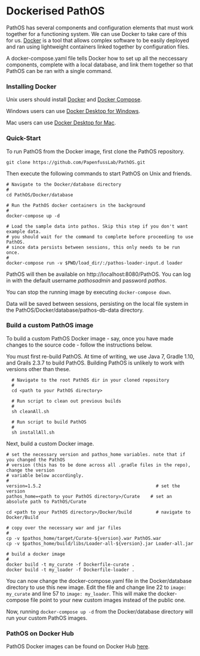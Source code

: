 # Dockerised PathOS

PathOS has several components and configuration elements that must work together for a functioning system. We can use Docker to take care of this for us. [Docker](http://www.docker.com) is a tool that allows complex software to be easily deployed and ran using lightweight containers linked together by configuration files.

A docker-compose.yaml file tells Docker how to set up all the neccessary components, complete with a local database, and link them together so that PathOS can be ran with a single command.

### Installing Docker

Unix users should install [Docker](https://docs.docker.com/install/#server) and [Docker Compose](https://docs.docker.com/compose/install/).

Windows users can use [Docker Desktop for Windows](https://docs.docker.com/docker-for-windows/install/).

Mac users can use [Docker Desktop for Mac](https://docs.docker.com/docker-for-mac/install/).

### Quick-Start

To run PathOS from the Docker image, first clone the PathOS repository.

```
git clone https://github.com/PapenfussLab/PathOS.git
```

Then execute the following commands to start PathOS on Unix and friends.

  ```
  # Navigate to the Docker/database directory
  #
  cd PathOS/Docker/database

  # Run the PathOS docker containers in the background
  #
  docker-compose up -d

  # Load the sample data into pathos. Skip this step if you don't want example data.
  # you should wait for the command to complete before proceeding to use PathOS.
  # since data persists between sessions, this only needs to be run once.
  #
  docker-compose run -v $PWD/load_dir/:/pathos-loader-input.d loader 
  ```

PathOS will then be available on http://localhost:8080/PathOS. You can log in with the default username _pathosadmin_ and password _pathos_.

You can stop the running image by executing `docker-compose down`.

Data will be saved between sessions, persisting on the local file system in the PathOS/Docker/database/pathos-db-data directory.

### Build a custom PathOS image

To build a custom PathOS Docker image - say, once you have made changes to the source code - follow the instructions below.

You must first re-build PathOS. At time of writing, we use Java 7, Gradle 1.10, and Grails 2.3.7 to build PathOS. Building PathOS is unlikely to work with versions other than these.

```
  # Navigate to the root PathOS dir in your cloned repository
  #
  cd <path to your PathOS directory>

  # Run script to clean out previous builds
  #
  sh cleanAll.sh

  # Run script to build PathOS
  #
  sh installAll.sh
```

Next, build a custom Docker image. 

  ```
  # set the necessary version and pathos_home variables. note that if you changed the PathOS
  # version (this has to be done across all .gradle files in the repo), change the version
  # variable below accordingly.
  #
  version=1.5.2                                           # set the version
  pathos_home=<path to your PathOS directory>/Curate    # set an absolute path to PathOS/Curate

  cd <path to your PathOS directory>/Docker/build         # navigate to Docker/Build

  # copy over the necessary war and jar files
  #
  cp -v $pathos_home/target/Curate-${version}.war PathOS.war
  cp -v $pathos_home/build/libs/Loader-all-${version}.jar Loader-all.jar 

  # build a docker image
  #
  docker build -t my_curate -f Dockerfile-curate .
  docker build -t my_loader -f Dockerfile-loader .
  ```

You can now change the docker-compose.yaml file in the Docker/database directory to use this new image. Edit the file and change line 22 to `image: my_curate` and line 57 to `image: my_loader`. This will make the docker-compose file point to your new custom images instead of the public one. 

Now, running `docker-compose up -d` from the Docker/database directory will run your custom PathOS images.

### PathOS on Docker Hub

PathOS Docker images can be found on Docker Hub [here](https://hub.docker.com/u/dockerpathos).
